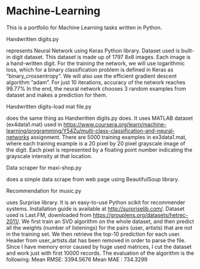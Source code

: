 # Machine-Learning
This is a portfolio for Machine Learning tasks written in Python.

Handwritten digits.py

represents Neural Network using Keras Python library.
Dataset used is built-in digit dataset. This dataset is made up of 1797 8x8 images. Each image is a hand-written digit.
For the training the network, we will use logarithmic loss, which for a binary classification problem is defined in Keras as “binary_crossentropy“. We will also use the efficient gradient descent algorithm “adam”. 
For just 10 iterations, accuracy of the network reaches 99.77%
In the end, the neural network chooses 3 random examples from dataset and makes a prediction for them.

Handwritten digits-load mat file.py

does the same thing as Handwritten digits.py does. It uses MATLAB dataset (ex4data1.mat) used in https://www.coursera.org/learn/machine-learning/programming/Y54Zu/multi-class-classification-and-neural-networks assignment. 
There are 5000 training examples in ex3data1.mat, where each training example is a 20 pixel by 20 pixel grayscale image of the digit. Each pixel is represented by a floating point number indicating the grayscale intensity at that location.

Data scraper for maxi-shop.py

does a simple data scrape from web page using BeautifulSoup library.

Recommendation for music.py

uses Surprise library. It is an easy-to-use Python scikit for recommender systems.
Installation guide is available at http://surpriselib.com/.
Dataset used is Last.FM, downloaded from https://grouplens.org/datasets/hetrec-2011/.
We first train an SVD algorithm on the whole dataset, and then predict all the weights (number of listenings) for the pairs (user, artists) that are not in the training set. We then retrieve the top-10 prediction for each user.
Header from user_artists.dat has been removed in order to parse the file.
Since I have memory error caused by huge used matrices, I cut the dataset and work just with first 10000 records.
The evaluation of the algorithm is the following:
Mean RMSE: 3394.5676
Mean MAE : 734.3299

